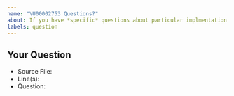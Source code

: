 ```yaml
---
name: "\U00002753 Questions?"
about: If you have *specific* questions about particular implmentation details please post them here.
labels: question
---
```


<!--
Thanks for submitting a question 🙌

Before submitting an issue, please make sure that there is no duplicates already open.
-->

## Your Question

<!-- Include details about your question. -->

- Source File:
- Line(s):
- Question:
